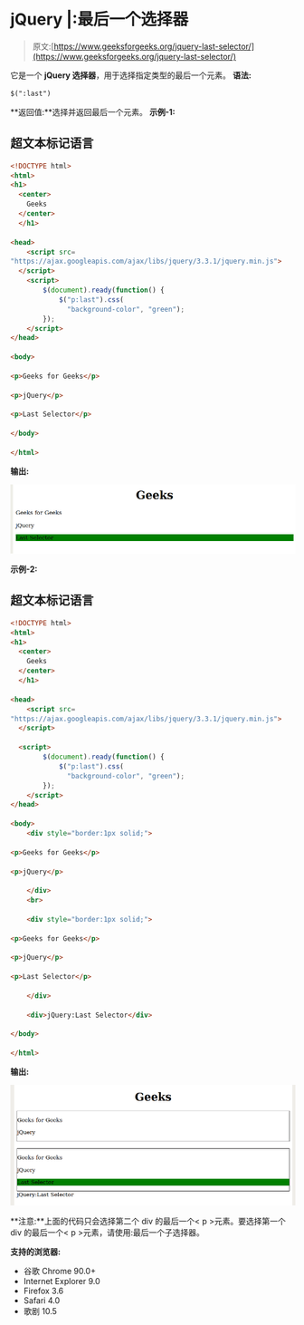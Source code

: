 # jQuery |:最后一个选择器

> 原文:[https://www.geeksforgeeks.org/jquery-last-selector/](https://www.geeksforgeeks.org/jquery-last-selector/)

它是一个 **jQuery 选择器**，用于选择指定类型的最后一个元素。
**语法:**

```html
$(":last")
```

**返回值:**选择并返回最后一个元素。
**示例-1:**

## 超文本标记语言

```html
<!DOCTYPE html>
<html>
<h1>
  <center>
    Geeks 
  </center>
  </h1>

<head>
    <script src=
"https://ajax.googleapis.com/ajax/libs/jquery/3.3.1/jquery.min.js">
  </script>
    <script>
        $(document).ready(function() {
            $("p:last").css(
              "background-color", "green");
        });
    </script>
</head>

<body>

<p>Geeks for Geeks</p>

<p>jQuery</p>

<p>Last Selector</p>

</body>

</html>
```

**输出:**

![](img/280a4a21cf13e7a7f06f73831a9d5d6c.png)

**示例-2:**

## 超文本标记语言

```html
<!DOCTYPE html>
<html>
<h1>
  <center>
    Geeks 
  </center>
  </h1>

<head>
    <script src=
"https://ajax.googleapis.com/ajax/libs/jquery/3.3.1/jquery.min.js">
  </script>

  <script>
        $(document).ready(function() {
            $("p:last").css(
              "background-color", "green");
        });
    </script>
</head>

<body>
    <div style="border:1px solid;">

<p>Geeks for Geeks</p>

<p>jQuery</p>

    </div>
    <br>

    <div style="border:1px solid;">

<p>Geeks for Geeks</p>

<p>jQuery</p>

<p>Last Selector</p>

    </div>

    <div>jQuery:Last Selector</div>

</body>

</html>
```

**输出:**

![](img/2670f9f07d85c16e392949995758cffa.png)

**注意:**上面的代码只会选择第二个 div 的最后一个< p >元素。要选择第一个 div 的最后一个< p >元素，请使用:最后一个子选择器。

**支持的浏览器:**

*   谷歌 Chrome 90.0+
*   Internet Explorer 9.0
*   Firefox 3.6
*   Safari 4.0
*   歌剧 10.5